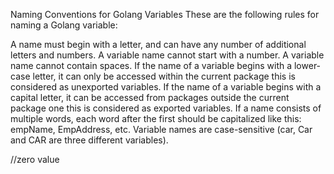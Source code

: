 
Naming Conventions for Golang Variables
These are the following rules for naming a Golang variable:

A name must begin with a letter, and can have any number of additional letters and numbers.
A variable name cannot start with a number.
A variable name cannot contain spaces.
If the name of a variable begins with a lower-case letter, it can only be accessed within the current package this is considered as unexported variables.
If the name of a variable begins with a capital letter, it can be accessed from packages outside the current package one this is considered as exported variables.
If a name consists of multiple words, each word after the first should be capitalized like this: empName, EmpAddress, etc.
Variable names are case-sensitive (car, Car and CAR are three different variables).


//zero value